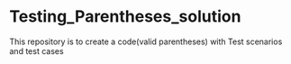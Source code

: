 # Testing_Parentheses_solution
This repository is to create a code(valid parentheses) with Test scenarios and test cases

